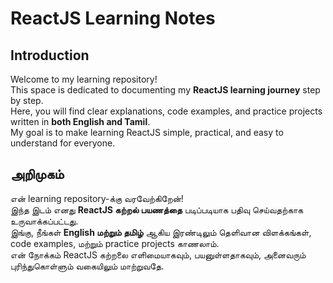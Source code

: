 # ReactJS Learning Notes 

## Introduction

Welcome to my learning repository!  
This space is dedicated to documenting my **ReactJS learning journey** step by step.  
Here, you will find clear explanations, code examples, and practice projects written in **both English and Tamil**.  
My goal is to make learning ReactJS simple, practical, and easy to understand for everyone.  

## அறிமுகம்
என் learning repository-க்கு வரவேற்கிறேன்!  
இந்த இடம் எனது **ReactJS கற்றல் பயணத்தை** படிப்படியாக பதிவு செய்வதற்காக உருவாக்கப்பட்டது.  
இங்கு, நீங்கள் **English மற்றும் தமிழ்** ஆகிய இரண்டிலும் தெளிவான விளக்கங்கள், code examples, மற்றும் practice projects காணலாம்.  
என் நோக்கம் ReactJS கற்றலை எளிமையாகவும், பயனுள்ளதாகவும், அனைவரும் புரிந்துகொள்ளும் வகையிலும் மாற்றுவதே.  
